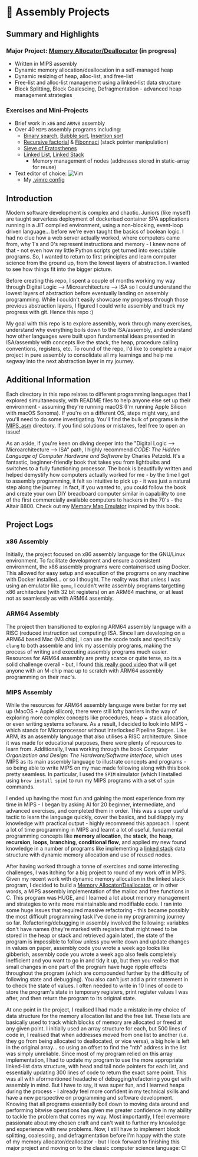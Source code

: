 # 🧮 Assembly Projects

## Summary and Highlights

### Major Project: [Memory Allocator/Deallocator](https://github.com/anishsharma21/EarlyLangs/blob/main/MIPS_asm/malloc_free.s) (in progress)
* Written in MIPS assembly
* Dynamic memory allocation/deallocation in a self-managed heap
* Dynamic resizing of heap, alloc-list, and free-list
* Free-list and alloc-list management using a linked-list data structure
* Block Splitting, Block Coalescing, Defragmentation - advanced heap management strategies

### Exercises and Mini-Projects
* Brief work in `x86` and `ARMv8` assembly
* Over 40 `MIPS` assembly programs including:
    * [Binary search](https://github.com/anishsharma21/EarlyLangs/blob/main/MIPS_asm/binary_search.s), [Bubble sort](https://github.com/anishsharma21/EarlyLangs/blob/main/MIPS_asm/bubble_sort.s), [Insertion sort](https://github.com/anishsharma21/EarlyLangs/blob/main/MIPS_asm/insertion_sort.s)
    * [Recursive factorial](https://github.com/anishsharma21/EarlyLangs/blob/main/MIPS_asm/recursive_factorial.s) & [Fibonnaci](https://github.com/anishsharma21/EarlyLangs/blob/main/MIPS_asm/recursive_fibonacci.s) (stack pointer manipulation)
    * [Sieve of Eratosthenes](https://github.com/anishsharma21/EarlyLangs/blob/main/MIPS_asm/sieve_of_eratosthenes.s)
    * [Linked List](https://github.com/anishsharma21/EarlyLangs/blob/main/MIPS_asm/linkedlist.s), [Linked Stack](https://github.com/anishsharma21/EarlyLangs/blob/main/MIPS_asm/linkedstack.s)
        * Memory management of nodes (addresses stored in static-array for reuse)
* Text editor of choice: ![Vim](https://img.shields.io/badge/-Vim-333333?style=flat&logo=vim)&nbsp;
    * My [.vimrc config](https://github.com/anishsharma21/Assembly-Projects/blob/main/vimrc.txt)

## Introduction

Modern software development is complex and chaotic. Juniors (like myself) are taught serverless deployment of dockerised container SPA applications running in a JIT compiled environment, using a non-blocking, event-loop driven language... before we're even taught the basics of boolean logic. I had no clue how a web server actually worked, where computers came from, why 1's and 0's represent instructions and memory - I knew none of that - not even how my little Python scripts get turned into executable programs. So, I wanted to return to first principles and learn computer science from the ground up, from the lowest layers of abstraction. I wanted to see how things fit into the bigger picture.

Before creating this repo, I spent a couple of months working my way through Digital Logic --> Microarchitecture --> ISA so I could understand the lowest layers of abstraction before eventually landing on assembly programming. While I couldn't easily showcase my progress through those previous abstraction layers, I figured I could write assembly and track my progress with git. Hence this repo :)

My goal with this repo is to explore assembly, work through many exercises, understand why everything boils down to the ISA/assembly, and understand how other languages were built upon fundamental ideas presented in ISA/assembly with concepts like the stack, the heap, procedure calling conventions, registers, etc. To round of the repo, I'd like to complete a major project in pure assembly to consolidate all my learnings and help me segway into the next abstraction layer in my journey.

## Additional Information

Each directory in this repo relates to different programming languages that I explored simultaneously, with README files to help anyone else set up their environment - assuming they're running macOS (I'm running Apple Silicon with macOS Sonoma). If you're on a different OS, steps might vary, and you'll need to do some investigating. You'll find the bulk of programs in the [MIPS_asm](https://github.com/anishsharma21/EarlyLangs/tree/main/MIPS_asm) directory. If you find solutions or mistakes, feel free to open an issue!

As an aside, if you're keen on diving deeper into the "Digital Logic --> Microarchitecture --> ISA" path, I highly recommend *CODE: The Hidden Language of Computer Hardware and Software* by Charles Petzold. It's a fantastic, beginner-friendly book that takes you from lightbulbs and switches to a fully functioning processor. The book is beautifully written and helped demystify how computers actually worked for me - by the time I got to assembly programming, it felt so intuitive to pick up - it was just a natural step along the journey. In fact, if you wanted to, you could follow the book and create your own DIY breadboard computer similar in capability to one of the first commercially available computers to hackers in the 70's - the Altair 8800. Check out my [Memory Map Emulator](https://github.com/anishsharma21/Memory-Map-Emulator) inspired by this book.

## Project Logs

### x86 Assembly

Initially, the project focused on x86 assembly language for the GNU/Linux environment. To facilitate development and ensure a consistent environment, the x86 assembly programs were containerised using Docker. This allowed for easy setup and execution of the programs on any machine with Docker installed... or so I thought. The reality was that unless I was using an emulator like `qemu`, I couldn't write assembly programs targetting x86 architecture (with 32 bit registers) on an ARM64 machine, or at least not as seamlessly as with ARM64 assembly.

### ARM64 Assembly

The project then transitioned to exploring ARM64 assembly language with a RISC (reduced instruction set computing) ISA. Since I am developing on a ARM64 based Mac (M3 chip), I can use the xcode tools and specifically `clang` to both assemble and link my assembly programs, making the process of writing and executing assembly programs much easier. Resources for ARM64 assembly are pretty scarce or quite terse, so its a solid challenge overall - but, I found [this really good video](https://www.youtube.com/watch?v=rg6kU42LQcY) that will get anyone with an M-chip mac up to scratch with ARM64 assembly programming on their mac's.

### MIPS Assembly

While the resources for ARM64 assembly language were better for my set up (MacOS + Apple silicon), there were still lofty barriers in the way of exploring more complex concepts like procedures, heap + stack allocation, or even writing systems software. As a result, I decided to look into MIPS - which stands for Microprocessor without Interlocked Pipeline Stages. Like ARM, its an assembly language that also utilises a RISC architecture. Since it was made for educational purposes, there were plenty of resources to learn from. Additionally, I was working through the book *Computer Organization and Design: The Hardware/Software Interface*, which uses MIPS as its main assembly language to illustrate concepts and programs - so being able to write MIPS on my mac made following along with this book pretty seamless. In particular, I used the `SPIM` simulator (which I installed using `brew install spim`) to run my MIPS programs with a set of `spim` commands.

I ended up having the most fun and gaining the most experience from my time in MIPS - I began by asking AI for 20 beginner, intermediate, and advanced exercises, and completed them in order. This was a super useful tactic to learn the language quickly, cover the basics, and build/apply my knowledge with practical output - highly recommend this approach. I spent a lot of time programming in MIPS and learnt a lot of useful, fundamental programming concepts like **memory allocation**, the **stack**, the **heap**, **recursion**, **loops**, **branching**, **conditional flow**, and applied my new found knowledge in a number of programs like implementing a [linked stack](https://github.com/anishsharma21/EarlyLangs/blob/main/MIPS_asm/linkedstack.s) data structure with dynamic memory allocation and use of reused nodes.

After having worked through a tonne of exercises and some interesting challenges, I was itching for a big project to round of my work off in MIPS. Given my recent work with dynamic memory allocation in the linked stack program, I decided to build a [Memory Allocator/Deallocator](https://github.com/anishsharma21/EarlyLangs/blob/main/MIPS_asm/malloc_free.s), or in other words, a MIPS assembly implementation of the malloc and free functions in C. This program was HUGE, and I learned a lot about memory management and strategies to write more maintainable and modifiable code. I ran into some huge issues that required massive refactoring - this became possibly the most difficult programming task I've done in my programming journey so far. Refactoring/debugging in assembly involved the following: variables don't have names (they're marked with registers that might need to be stored in the heap or stack and retrieved again later), the state of the program is impossible to follow unless you write down and update changes in values on paper, assembly code you wrote a week ago looks like gibberish, assembly code you wrote a week ago also feels completely inefficient and you want to go in and tidy it up, but then you realise that small changes in one part of the program have huge ripple effects throughout the program (which are compounded further by the difficulty of following state and debugging). You also can't just add a print statement in to check the state of values. I often needed to write in 10 lines of code to store the program's state in temporary registers, print register values I was after, and then return the program to its original state.

At one point in the project, I realised I had made a mistake in my choice of data structure for the memory allocation list and the free list. These lists are basically used to track which blocks of memory are allocated or freed at any given point. I initially used an array structure for each, but 500 lines of code in, I realised that when addresses moved from one list to another (i.e. they go from being allocated to deallocated, or vice versa), a big hole is left in the original array... so using an offset to find the "nth" address in the list was simply unreliable. Since most of my program relied on this array implementation, I had to update my program to use the more appropriate linked-list data structure, with head and tail node pointers for each list, and essentially updating 300 lines of code to return the exact same point. This was all with aformentioned headache of debugging/refactoring you get with assembly in mind. But I have to say, it was super fun, and I learned heaps during the process - I already feel more confident in my technical skills and have a new perspective on programming and software development. Knowing that all programs essentially boil down to moving data around and performing bitwise operations has given me greater confidence in my ability to tackle the problem that comes my way. Most importantly, I feel evermore passionate about my chosen craft and can't wait to further my knowledge and experience with new problems. Now, I still have to implement block splitting, coalescing, and defragmentation before I'm happy with the state of my memory allocator/deallocator - but I look forward to finishing this major project and moving on to the classic computer science language: C!

